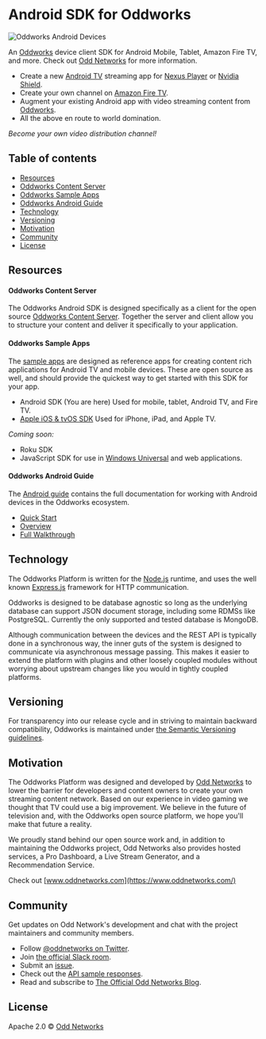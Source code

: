 Android SDK for Oddworks
========================
![Oddworks Android Devices](https://cloud.githubusercontent.com/assets/5664247/13680272/db43d64e-e6c5-11e5-9b79-dd430dbfd5f1.png)

An [Oddworks](https://github.com/oddnetworks/oddworks) device client SDK for Android Mobile, Tablet, Amazon Fire TV, and more. Check out [Odd Networks](https://www.oddnetworks.com/) for more information.

* Create a new [Android TV](https://www.android.com/tv/) streaming app for [Nexus Player](https://www.google.com/nexus/player/) or [Nvidia Shield](https://shield.nvidia.com/).
* Create your own channel on [Amazon Fire TV](http://www.amazon.com/b/?node=8521791011).
* Augment your existing Android app with video streaming content from [Oddworks](https://github.com/oddnetworks/oddworks).
* All the above en route to world domination.

_Become your own video distribution channel!_

## Table of contents

* [Resources](#resources)
* [Oddworks Content Server](#oddworks-content-server)
* [Oddworks Sample Apps](#oddworks-sample-apps)
* [Oddworks Android Guide](#oddworks-android-guide)
* [Technology](#technology)
* [Versioning](#versioning)
* [Motivation](#motivation)
* [Community](#community)
* [License](#license)

## Resources

#### Oddworks Content Server
The Oddworks Android SDK is designed specifically as a client for the open source [Oddworks Content Server](https://github.com/oddnetworks/oddworks). Together the server and client allow you to structure your content and deliver it specifically to your application.

#### Oddworks Sample Apps
The [sample apps](https://github.com/oddnetworks/odd-sample-apps) are designed as reference apps for creating content rich applications for Android TV and mobile devices. These are open source as well, and should provide the quickest way to get started with this SDK for your app.

* Android SDK (You are here) Used for mobile, tablet, Android TV, and Fire TV.
* [Apple iOS & tvOS SDK](https://github.com/oddnetworks/oddworks-ios-tvos-sdk) Used for iPhone, iPad, and Apple TV.

_Coming soon:_

* Roku SDK
* JavaScript SDK for use in [Windows Universal](https://msdn.microsoft.com/en-us/windows/uwp/get-started/universal-application-platform-guide) and web applications.


#### Oddworks Android Guide
The [Android guide](http://android.guide.oddnetworks.com/) contains the full documentation for working with Android devices in the Oddworks ecosystem.
* [Quick Start](http://android.guide.oddnetworks.com/sample_application/)
* [Overview](http://android.guide.oddnetworks.com/overview/)
* [Full Walkthrough](http://android.guide.oddnetworks.com/setup/)

## Technology

The Oddworks Platform is written for the [Node.js](https://nodejs.org/) runtime, and uses the well known [Express.js](http://expressjs.com/) framework for HTTP communication.

Oddworks is designed to be database agnostic so long as the underlying database can support JSON document storage, including some RDMSs like PostgreSQL. Currently the only supported and tested database is MongoDB.

Although communication between the devices and the REST API is typically done in a synchronous way, the inner guts of the system is designed to communicate via asynchronous message passing. This makes it easier to extend the platform with plugins and other loosely coupled modules without worrying about upstream changes like you would in tightly coupled platforms.

## Versioning

For transparency into our release cycle and in striving to maintain backward compatibility, Oddworks is maintained under [the Semantic Versioning guidelines](http://semver.org/).

## Motivation

The Oddworks Platform was designed and developed by [Odd Networks](https://www.oddnetworks.com/) to lower the barrier for developers and content owners to create your own streaming content network. Based on our experience in video gaming we thought that TV could use a big improvement. We believe in the future of television and, with the Oddworks open source platform, we hope you'll make that future a reality.

We proudly stand behind our open source work and, in addition to maintaining the Oddworks project, Odd Networks also provides hosted services, a Pro Dashboard, a Live Stream Generator, and a Recommendation Service.

Check out [www.oddnetworks.com](https://www.oddnetworks.com/)

## Community

Get updates on Odd Network's development and chat with the project maintainers and community members.

* Follow [@oddnetworks on Twitter](https://twitter.com/OddNetworks).
* Join [the official Slack room](http://slack.oddnetworks.com/).
* Submit an [issue](https://github.com/oddnetworks/oddworks/issues).
* Check out the [API sample responses](https://www.oddnetworks.com/documentation/oddworks/).
* Read and subscribe to [The Official Odd Networks Blog](http://blog.oddnetworks.com/).

## License

Apache 2.0 © [Odd Networks](http://oddnetworks.com)
